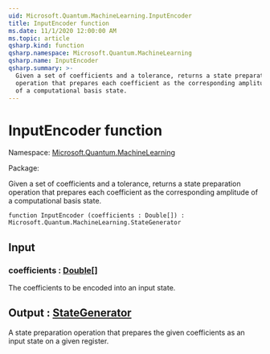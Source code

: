 ```yaml
---
uid: Microsoft.Quantum.MachineLearning.InputEncoder
title: InputEncoder function
ms.date: 11/1/2020 12:00:00 AM
ms.topic: article
qsharp.kind: function
qsharp.namespace: Microsoft.Quantum.MachineLearning
qsharp.name: InputEncoder
qsharp.summary: >-
  Given a set of coefficients and a tolerance, returns a state preparation
  operation that prepares each coefficient as the corresponding amplitude
  of a computational basis state.
---
```


# InputEncoder function

Namespace: [Microsoft.Quantum.MachineLearning](xref:Microsoft.Quantum.MachineLearning)

Package: [](https://nuget.org/packages/)


Given a set of coefficients and a tolerance, returns a state preparationoperation that prepares each coefficient as the corresponding amplitudeof a computational basis state.

```qsharp
function InputEncoder (coefficients : Double[]) : Microsoft.Quantum.MachineLearning.StateGenerator
```


## Input

### coefficients : [Double](xref:microsoft.quantum.lang-ref.double)[]

The coefficients to be encoded into an input state.



## Output : [StateGenerator](xref:Microsoft.Quantum.MachineLearning.StateGenerator)

A state preparation operation that prepares the given coefficientsas an input state on a given register.